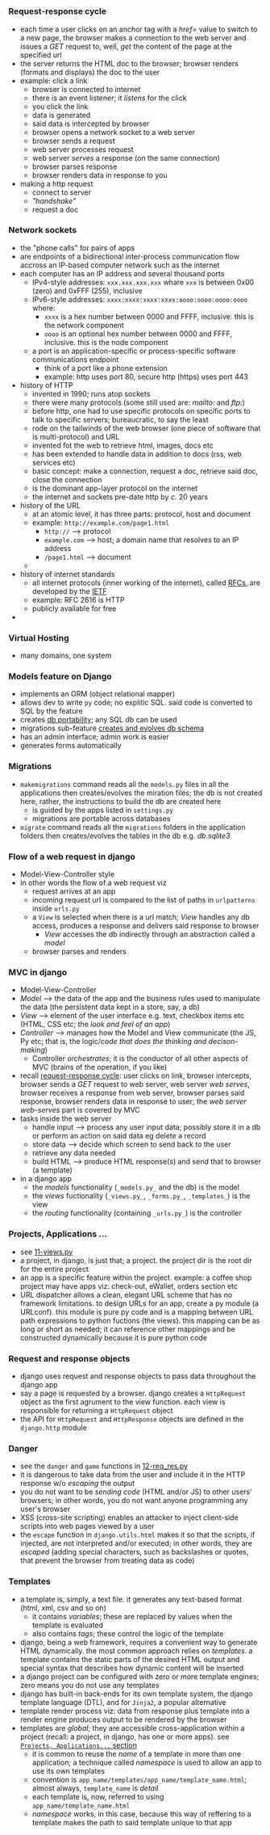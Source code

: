 # 

### Request-response cycle
* each time a user clicks on an anchor tag with a  _href=_ value to switch to a new page, the browser makes a connection to the web server and issues a _GET_ request to, well, _get_ the content of the page at the specified url
* the server returns the HTML doc to the browser; browser renders (formats and displays) the doc to the user
* example: click a link
    * browser is connected to internet
    * there is an event listener; it _listens_ for the click
    * you click the link
    * data is generated
    * said data is intercepted by browser
    * browser opens a network socket to a web server
    * browser sends a request
    * web server processes request
    * web server _serves_ a response (on the same connection)
    * browser parses response
    * browser renders data in response to you
* making a http request
    * connect to server
    * _"handshake"_
    * request a doc
### Network sockets
* the "phone calls" for pairs of apps
* are endpoints of a bidirectional inter-process communication flow accross an IP-based computer network such as the internet
* each computer has an IP address and several thousand ports
    * IPv4-style addresses: `xxx.xxx.xxx.xxx` whare `xxx` is between 0x00 (zero) and 0xFFF (255), inclusive
    * IPv6-style addresses: `xxxx:xxxx:xxxx:xxxx:oooo:oooo:oooo:oooo` where:
        * `xxxx` is a hex number between 0000 and FFFF, inclusive. this is the network component
        * `oooo` is an optional hex number between 0000 and FFFF, inclusive. this is the node component
    * a port is an application-specific or process-specific software communications endpoint
        * think of a port like a phone extension
        * example: http uses port 80, secure http (https) uses port 443
* history of HTTP
    * invented in 1990; runs atop sockets
    * there were many protocols (some still used are: _mailto:_ and _ftp:_)
    * before http, one had to use specific protocols on specific ports to talk to specific servers; bureaucratic, to say the least
    * rode on the tailwinds of the web browser (one piece of software that is multi-protocol) and URL
    * invented fot the web to retrieve html, images, docs etc
    * has been extended to handle data in addition to docs (rss, web services etc)
    * basic concept: make a connection, request a doc, retrieve said doc, close the connection
    * is the dominant app-layer protocol on the internet
    * the internet and sockets pre-date http by _c._ 20 years
* history of the URL
    * at an atomic level, it has three parts: protocol, host and document
    * example: `http://example.com/page1.html`
        * `http://` --> protocol
        * `example.com` --> host; a domain name that resolves to an IP address
        * `/page1.html` --> document
    * 
* history of internet standards
    * all internet protocols (inner working of the internet), called [RFCs](def2), are developed by the [IETF](def)
    * example: RFC 2616 is HTTP
    * publicly available for free
* 
### Virtual Hosting
* many domains, one system
### Models feature on Django
* implements an ORM (object relational mapper)
* allows dev to write `py` code; no explitic SQL. said code is converted to SQL by the feature
* creates [db portability](def5); any SQL db can be used
* migrations sub-feature [creates and evolves db schema](def4)
* has an admin interface; admin work is easier
* generates forms automatically
### Migrations
* `makemigrations` command reads all the `models.py` files in all the applications then creates/evolves the miration files; the db is not created here, rather, the instructions to build the db are created here
    * is guided by the apps listed in `settings.py`
    * migrations are portable across databases
* `migrate` command reads all the `migrations` folders in the application folders then creates/evolves the tables in the db e.g. _db.sqlite3_
### Flow of a web request in django
* Model-View-Controller style
* in other words the flow of a web request viz
    * request arrives at an app
    * incoming request url is compared to the list of paths in `urlpatterns` inside `urls.py`
    * a `View` is selected when there is a url match; _View_ handles any db access, produces a response and delivers said response to browser
        * _View_ accesses the db indirectly through an abstraction called a _model_
    * browser parses and renders
### MVC in django
* Model-View-Controller
* _Model_ --> the data of the app and the business rules used to manipulate the data (the persistent data kept in a store, say, a db)
* _View_ --> element of the user interface e.g. text, checkbox items etc (HTML, CSS etc; the _look and feel of an app_)
* _Controller_ --> manages how the Model and View communicate (the JS, Py etc; that is, the logic/_code that does the thinking and decison-making_)
    * Controller _orchestrates_; it is the conductor of all other aspects of MVC (brains of the operation, if you like)
* recall [request-response cycle](def6): user clicks on link, browser intercepts, browser sends a _GET_ request to web server, web server _web serves_, browser receives a response from web server, browser parses said response, browser renders data in response to user; the _web server web-serves_ part is covered by MVC
* tasks inside the web server
    * handle input --> process any user input data; possibly store it in a db or perform an action on said data eg delete a record 
    * store data --> decide which screen to send back to the user
    * retrieve any data needed
    * build HTML --> produce HTML response(s) and send that to browser (a template)
* in a django app
    * the _models_ functionality (`_models.py_` and the db) is the model
    * the _views_ fuctionality (`_views.py_`, `_forms.py_`, `_templates_`) is the view
    * the _routing_ functionality (containing `_urls.py_`) is the controller
### Projects, Applications ...
* see [11-views.py](def7)
* a project, in django, is just that; a project. the project dir is the root dir for the entire project
* an app is a specific feature within the project. example: a coffee shop project may have apps viz: check-out, eWallet, orders section etc
* URL dispatcher allows a clean, elegant URL scheme that has no framework limitations. to design URLs for an app, create a py module (a URLconf). this module is pure py code and is a mapping between URL path expressions to python fuctions (the views). this  mapping can be as long or short as needed; it can reference other mappings and be constructed dynamically because it is pure python code
### Request and response objects
* django uses  request and response objects to pass data throughout the django app
* say a page is requested by a browser. django creates a `HttpRequest` object as the first agrument to the view function. each view is responsible for returning a `HttpRequest` object
* the API for `HttpRequest` and `HttpResponse` objects are defined in the `django.http` module
### Danger
* see the `danger` and `game` functions in [12-req_res.py](def8)
* it is dangerous to take data from the user and include it in the HTTP response w/o _escaping_ the output
* you do not want to be _sending code_ (HTML and/or JS) to other users' browsers; in other words, you do not want anyone programming any user's browser
* XSS (cross-site scripting) enables an attacker to inject client-side scripts into web pages viewed by a user
* the `escape` function in `django.utils.html` makes it so that the scripts, if injected, are not interpreted and/or executed; in other words, they are _escaped_ (adding special characters, such as backslashes or quotes, that prevent the browser from treating data as code)
### Templates
* a template is, simply, a text file. it generates any text-based format (html, xml, csv and so on)
    * it contains _variables_; these are replaced by values when the template is evaluated
    * also contains _tags_; these control the logic of the template 
* django, being a web framework, requires a convenient way to generate HTML dynamically. the most common approach relies on _templates_. a template contains the static parts of the desired HTML output and special syntax that describes how dynamic content will be inserted
* a django project can be configured with zero or more template engines; zero means you do not use any templates
* django has built-in back-ends for its own template system, the django template language (DTL), and for `Jinja2`, a popular alternative
* template render process viz: data from response plus template into a render engine produces output to be rendered by the browser
* templates are _global_; they are accessible cross-application within a project (recall: a project, in django, has one or more apps). see [`Projects, Applications...` section](def9)
    * it is common to reuse the _name_ of a template in more than one application; a technique called _namespace_ is used to allow an app to use its own templates
    * convention is `app_name/templates/app_name/template_name.html`; almost always, `template_name` is _detail_
    * each template is, now, referred to using `app_name/template_name.html`
    * _namespace_ works, in this case, because this way of reffering to a template makes the path to said template unique to that app


[def]: www.ietf.com
[def2]: https://www.ietf.org/standards/rfcs/
[def3]: https://www.freecodecamp.org/news/database-normalization-1nf-2nf-3nf-table-examples/
[def4]: https://en.wikipedia.org/wiki/Schema_evolution
[def5]: https://www.techopedia.com/definition/6752/data-portability
[def6]: #request-response-cycle
[def7]: ./11-views.py
[def8]: ./12-req_res.py
[def9]: #projects-applications
